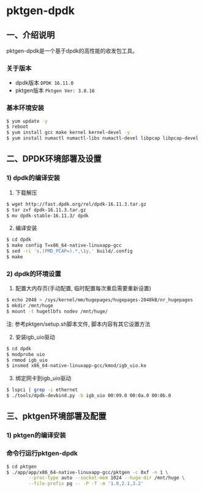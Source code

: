 # pktgen-dpdk

## 一、介绍说明
pktgen-dpdk是一个基于dpdk的高性能的收发包工具。

### 关于版本
* dpdk版本
```DPDK 16.11.0```
* pktgen版本
```Pktgen Ver: 3.0.16```

### 基本环境安装
```bash
$ yum update -y
$ reboot
$ yum install gcc make kernel kernel-devel -y
$ yum install numactl numactl-libs numactl-devel libpcap libpcap-devel -y
```

## 二、DPDK环境部署及设置

### 1) dpdk的编译安装
1. 下载解压
```bash
$ wget http://fast.dpdk.org/rel/dpdk-16.11.3.tar.gz
$ tar zxf dpdk-16.11.3.tar.gz
$ mv dpdk-stable-16.11.3/ dpdk
```

2. 编译安装
```bash
$ cd dpdk
$ make config T=x86_64-native-linuxapp-gcc
$ sed -ri 's,(PMD_PCAP=).*,\1y,' build/.config
$ make
```

### 2) dpdk的环境设置
1. 配置大内存页(手动配置, 临时配置每次重启需要重新设置)
```bash
$ echo 2048 > /sys/kernel/mm/hugepages/hugepages-2048kB/nr_hugepages
$ mkdir /mnt/huge
$ mount -t hugetlbfs nodev /mnt/huge/
```
注: 参考pktgen/setup.sh脚本文件, 脚本内容有其它设置方法

2. 安装igb_uio驱动
```bash
$ cd dpdk
$ modprobe uio
$ rmmod igb_uio
$ insmod x86_64-native-linuxapp-gcc/kmod/igb_uio.ko
```

3. 绑定网卡到igb_uio驱动
```bash
$ lspci | grep -i ethernet
$ ./tools/dpdk-devbind.py -b igb_uio 00:09.0 00:0a.0 00:0b.0
```

## 三、pktgen环境部署及配置
### 1) pktgen的编译安装


### 命令行运行pktgen-dpdk
```bash
$ cd pktgen
$ ./app/app/x86_64-native-linuxapp-gcc/pktgen -c 0xf -n 1 \
        --proc-type auto --socket-mem 1024 --huge-dir /mnt/huge \
        --file-prefix pg -- -P -T -m '1.0,2.1,3.2'
```
